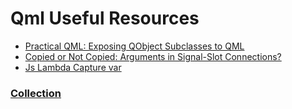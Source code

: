 # Qml Useful Resources

- [Practical QML: Exposing QObject Subclasses to QML](https://www.embeddeduse.com/2013/08/10/practical-qml-exposing-qobject-subclasses-to-qml/)
- [Copied or Not Copied: Arguments in Signal-Slot Connections?](https://www.embeddeduse.com/2013/06/29/copied-or-not-copied-arguments-signals-slots/)
- [Js Lambda Capture var](https://stackoverflow.com/questions/28898526/qml-lambda-function-works-unexpectedly)

### [Collection](https://github.com/MingruiZhangW/Useful-Function-Database/tree/master/Qt)
